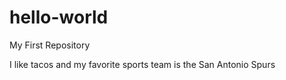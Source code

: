 # hello-world
My First Repository

I like tacos and my favorite sports team is the San Antonio Spurs
